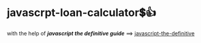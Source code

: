 # javascrpt-loan-calculator:heavy_dollar_sign::+1:                                                                                                                                                                                                                                                        
with the help of **_javascript the definitive guide_** ==>
<a href="https://www.oreilly.com/library/view/javascript-the-definitive/0596101996/">javascript-the-definitive</a>
 
